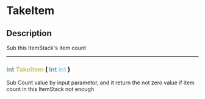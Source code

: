 # TakeItem

## Description

Sub this ItemStack's item count

--- 
###  <font color=#7293A0>int</font> <font color=#CCC066>TakeItem</font> (  <font color=#7293A0>int</font> <font color=#8CCCFF>int</font> )
Sub Count value by input parametor,  and 
it return  the  not  zero  value if item count 
in this ItemStack not enough
